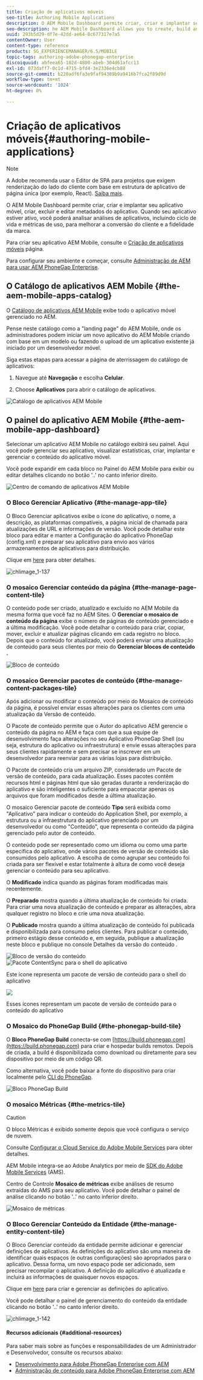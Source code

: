 ```yaml
---
title: Criação de aplicativos móveis
seo-title: Authoring Mobile Applications
description: O AEM Mobile Dashboard permite criar, criar e implantar seu aplicativo móvel, criar, excluir e editar metadados do aplicativo. Siga esta página para saber mais.
seo-description: he AEM Mobile Dashboard allows you to create, build and deploy your mobile application, create, delete and edit application metadata. Follow this page to learn more.
uuid: 293b5d29-df7e-42dd-ae64-8c677317e7a5
contentOwner: User
content-type: reference
products: SG_EXPERIENCEMANAGER/6.5/MOBILE
topic-tags: authoring-adobe-phonegap-enterprise
discoiquuid: abfeea65-102d-4800-abeb-304d61afcc13
exl-id: 073daff7-0c1d-4715-bfd4-3e2336e4cb88
source-git-commit: b220adf6fa3e9faf94389b9a9416b7fca2f89d9d
workflow-type: tm+mt
source-wordcount: '1024'
ht-degree: 0%

---
```


# Criação de aplicativos móveis{#authoring-mobile-applications}

>[!NOTE]
>
>A Adobe recomenda usar o Editor de SPA para projetos que exigem renderização do lado do cliente com base em estrutura de aplicativo de página única (por exemplo, React). [Saiba mais](/help/sites-developing/spa-overview.md).

O AEM Mobile Dashboard permite criar, criar e implantar seu aplicativo móvel, criar, excluir e editar metadados do aplicativo. Quando seu aplicativo estiver ativo, você poderá analisar análises de aplicativos, incluindo ciclo de vida e métricas de uso, para melhorar a conversão do cliente e a fidelidade da marca.

Para criar seu aplicativo AEM Mobile, consulte o [Criação de aplicativos móveis](/help/mobile/building-app-mobile-phonegap.md) página.

Para configurar seu ambiente e começar, consulte [Administração de AEM para usar AEM PhoneGap Enterprise](/help/mobile/administer-phonegap.md).

## O Catálogo de aplicativos AEM Mobile {#the-aem-mobile-apps-catalog}

O [Catálogo de aplicativos AEM Mobile](http://localhost:4502/aem/apps.html/content/phonegap) exibe todo o aplicativo móvel gerenciado no AEM.

Pense neste catálogo como a &quot;landing page&quot; do AEM Mobile, onde os administradores podem iniciar um novo aplicativo do AEM Mobile criando com base em um modelo ou fazendo o upload de um aplicativo existente já iniciado por um desenvolvedor móvel.

Siga estas etapas para acessar a página de aterrissagem do catálogo de aplicativos:

1. Navegue até **Navegação** e escolha **Celular**.

1. Choose **Aplicativos** para abrir o catálogo de aplicativos.

![Catálogo de aplicativos AEM Mobile](assets/chlimage_1-135.png)

## O painel do aplicativo AEM Mobile {#the-aem-mobile-app-dashboard}

Selecionar um aplicativo AEM Mobile no catálogo exibirá seu painel. Aqui você pode gerenciar seu aplicativo, visualizar estatísticas, criar, implantar e gerenciar o conteúdo do aplicativo móvel.

Você pode expandir em cada bloco no Painel do AEM Mobile para exibir ou editar detalhes clicando no botão &#39;..&#39; no canto inferior direito.

![Centro de comando de aplicativos AEM Mobile](assets/chlimage_1-136.png)

### O Bloco Gerenciar Aplicativo {#the-manage-app-tile}

O Bloco Gerenciar aplicativos exibe o ícone do aplicativo, o nome, a descrição, as plataformas compatíveis, a página inicial de chamada para atualizações de URL e informações de versão. Você pode detalhar este bloco para editar e manter a Configuração do aplicativo PhoneGap (config.xml) e preparar seu aplicativo para envio aos vários armazenamentos de aplicativos para distribuição.

Clique em [here](/help/mobile/phonegap-app-details-tile.md) para obter detalhes.

![chlimage_1-137](assets/chlimage_1-137.png)

### O mosaico Gerenciar conteúdo da página {#the-manage-page-content-tile}

O conteúdo pode ser criado, atualizado e excluído no AEM Mobile da mesma forma que você faz no AEM Sites. O **Gerenciar o mosaico de conteúdo da página** exibe o número de páginas de conteúdo gerenciado e a última modificação. Você pode detalhar o conteúdo para criar, copiar, mover, excluir e atualizar páginas clicando em cada registro no bloco. Depois que o conteúdo for atualizado, você poderá enviar uma atualização de conteúdo para seus clientes por meio do **Gerenciar blocos de conteúdo .**

![Bloco de conteúdo](assets/chlimage_1-138.png)

### O mosaico Gerenciar pacotes de conteúdo {#the-manage-content-packages-tile}

Após adicionar ou modificar o conteúdo por meio do Mosaico de conteúdo da página, é possível enviar essas alterações para os clientes com uma atualização da Versão de conteúdo.

O Pacote de conteúdo permite que o Autor do aplicativo AEM gerencie o conteúdo da página no AEM e faça com que a sua equipe de desenvolvimento faça alterações no seu Aplicativo PhoneGap Shell (ou seja, estrutura do aplicativo ou infraestrutura) e envie essas alterações para seus clientes rapidamente e sem precisar se inscrever em um desenvolvedor para reenviar para as várias lojas para distribuição.

O Pacote de conteúdo cria um arquivo ZIP, considerado um Pacote de versão de conteúdo, para cada atualização. Esses pacotes contêm recursos html e páginas html que são geradas durante a renderização do aplicativo e são inteligentes o suficiente para empacotar apenas os arquivos que foram modificados desde a última atualização.

O mosaico Gerenciar pacote de conteúdo **Tipo** será exibida como &quot;Aplicativo&quot; para indicar o conteúdo do Application Shell, por exemplo, a estrutura ou a infraestrutura do aplicativo gerenciado por um desenvolvedor ou como &quot;Conteúdo&quot;, que representa o conteúdo da página gerenciado pelo autor de conteúdo.

O conteúdo pode ser representado como um idioma ou como uma parte específica do aplicativo, onde vários pacotes de versão de conteúdo são consumidos pelo aplicativo. A escolha de como agrupar seu conteúdo foi criada para ser flexível e estar totalmente à altura de como você deseja gerenciar o conteúdo para seu aplicativo.

O **Modificado** indica quando as páginas foram modificadas mais recentemente.

O **Preparado** mostra quando a última atualização de conteúdo foi criada. Para criar uma nova atualização de conteúdo e preparar as alterações, abra qualquer registro no bloco e crie uma nova atualização.

O **Publicado** mostra quando a última atualização de conteúdo foi publicada e disponibilizada para consumo pelos clientes. Para publicar o conteúdo, primeiro estágio desse conteúdo e, em seguida, publique a atualização neste bloco e publique no console Detalhes da versão do conteúdo .

![Bloco de versão do conteúdo](assets/chlimage_1-139.png) ![Pacote ContentSync para o shell do aplicativo](do-not-localize/chlimage_1-5.png)

Este ícone representa um pacote de versão de conteúdo para o shell do aplicativo

![](do-not-localize/chlimage_1-6.png)

Esses ícones representam um pacote de versão de conteúdo para o conteúdo do aplicativo

### O Mosaico do PhoneGap Build {#the-phonegap-build-tile}

O **Bloco PhoneGap Build** conecta-se com [https://build.phonegap.com](https://build.phonegap.com) para criar e hospedar builds remotos. Depois de criada, a build é disponibilizada como download ou diretamente para seu dispositivo por meio de um código QR.

Como alternativa, você pode baixar a fonte do dispositivo para criar localmente pelo [CLI do PhoneGap](https://docs.phonegap.com/en/3.5.0/guide_cli_index.md.html).

![Bloco PhoneGap Build](assets/chlimage_1-140.png)

### O mosaico Métricas {#the-metrics-tile}

>[!CAUTION]
>
>O bloco Métricas é exibido somente depois que você configura o serviço de nuvem.
>
>Consulte [Configurar o Cloud Service do Adobe Mobile Services](/help/mobile/configure-adobe-mobile-cloud-service.md) para obter detalhes.

AEM Mobile integra-se ao Adobe Analytics por meio de [SDK do Adobe Mobile Services](https://www.adobe.com/ca/solutions/digital-marketing/mobile-services/app-sdk.html) (AMS).

Centro de Controle **Mosaico de métricas** exibe análises de resumo extraídas do AMS para seu aplicativo. Você pode detalhar o painel de análise clicando no botão &#39;..&#39; no canto inferior direito.

![Mosaico de métricas](assets/chlimage_1-141.png)

### O Bloco Gerenciar Conteúdo da Entidade {#the-manage-entity-content-tile}

O Bloco Gerenciar conteúdo da entidade permite adicionar e gerenciar definições de aplicativos. As definições do aplicativo são uma maneira de identificar quais espaços (e outras configurações) são apropriados para o aplicativo. Dessa forma, um novo espaço pode ser adicionado, sem precisar recompilar o aplicativo. A definição do aplicativo é atualizada e incluirá as informações de quaisquer novos espaços.

Clique em [here](/help/mobile/phonegap-app-definitions.md) para criar e gerenciar as definições do aplicativo.

Você pode detalhar o painel de gerenciamento do conteúdo da entidade clicando no botão &#39;..&#39; no canto inferior direito.

![chlimage_1-142](assets/chlimage_1-142.png)

#### Recursos adicionais {#additional-resources}

Para saber mais sobre as funções e responsabilidades de um Administrador e Desenvolvedor, consulte os recursos abaixo:

* [Desenvolvimento para Adobe PhoneGap Enterprise com AEM](/help/mobile/developing-in-phonegap.md)
* [Administração de conteúdo para Adobe PhoneGap Enterprise com AEM](/help/mobile/administer-phonegap.md)
